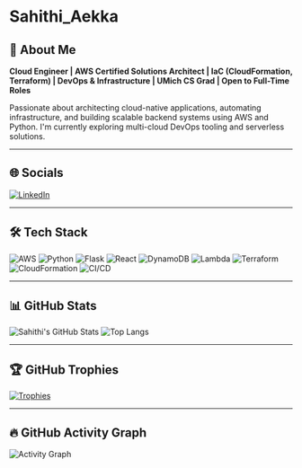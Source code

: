 # Sahithi_Aekka
<!-- Optional Banner (upload a banner image in your repo and reference it here) -->
<!-- <img src="banner.png" alt="banner" style="width:100%;"> -->

## 👋 About Me

**Cloud Engineer | AWS Certified Solutions Architect | IaC (CloudFormation, Terraform) | DevOps & Infrastructure | UMich CS Grad | Open to Full-Time Roles**

Passionate about architecting cloud-native applications, automating infrastructure, and building scalable backend systems using AWS and Python. I'm currently exploring multi-cloud DevOps tooling and serverless solutions.

---

## 🌐 Socials

[![LinkedIn](https://img.shields.io/badge/LinkedIn-blue?style=for-the-badge&logo=linkedin&logoColor=white)](https://www.linkedin.com/in/sahithiaekka/)

---

## 🛠️ Tech Stack

![AWS](https://img.shields.io/badge/AWS-232F3E?style=flat&logo=amazonaws&logoColor=white)
![Python](https://img.shields.io/badge/Python-3776AB?style=flat&logo=python&logoColor=white)
![Flask](https://img.shields.io/badge/Flask-000000?style=flat&logo=flask)
![React](https://img.shields.io/badge/React-20232A?style=flat&logo=react&logoColor=61DAFB)
![DynamoDB](https://img.shields.io/badge/DynamoDB-4053D6?style=flat&logo=amazon-dynamodb&logoColor=white)
![Lambda](https://img.shields.io/badge/AWS%20Lambda-FF9900?style=flat&logo=aws-lambda&logoColor=white)
![Terraform](https://img.shields.io/badge/Terraform-7B42BC?style=flat&logo=terraform&logoColor=white)
![CloudFormation](https://img.shields.io/badge/CloudFormation-FF4F8B?style=flat&logo=aws-cloudformation&logoColor=white)
![CI/CD](https://img.shields.io/badge/CI/CD-343434?style=flat&logo=github-actions&logoColor=white)

---

## 📊 GitHub Stats

![Sahithi's GitHub Stats](https://github-readme-stats.vercel.app/api?username=sahithiaekka&show_icons=true&theme=radical)
![Top Langs](https://github-readme-stats.vercel.app/api/top-langs/?username=sahithiaekka&layout=compact&theme=radical)

---

## 🏆 GitHub Trophies

[![Trophies](https://github-profile-trophy.vercel.app/?username=sahithiaekka&theme=radical&row=1&column=6)](https://github.com/ryo-ma/github-profile-trophy)

---

## 🔥 GitHub Activity Graph

![Activity Graph](https://github-readme-activity-graph.cyclic.app/graph?username=sahithiaekka&theme=github-compact)
